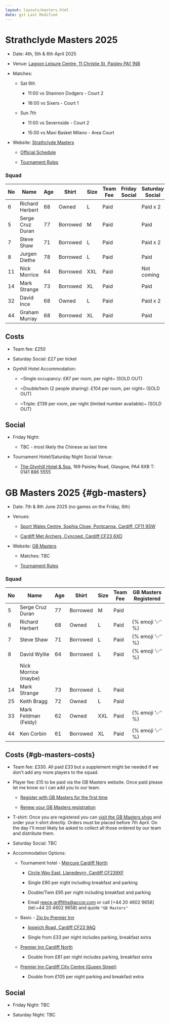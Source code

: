 ```yaml
---
layout: layouts/masters.html
date: git Last Modified
---
```

# Strathclyde Masters 2025

*   Date: 4th, 5th & 6th April 2025

*   Venue: [Lagoon Leisure Centre, 11 Christie St, Paisley PA1 1NB](https://maps.app.goo.gl/fEurPCja5Ng6CEDH9)

*   Matches:

    *   Sat 6th

        *   11:00 vs Shannon Dodgers - Court 2

        *   16:00 vs Sixers - Court 1

    *   Sun 7th

        *   11:00 vs Severnside - Court 2

        *   15:00 vs Maxi Basket Milano - Area Court

*   Website: [Strathclyde Masters](https://www.strathclydemasters.com)

    *   [Official Schedule](/masters/Masters%20Fixtures%202025%20V2.pdf)

    *   [Tournament Rules](/masters/Tournament%20Rules%202025.pdf)


### Squad

| No  | Name | Age | Shirt | Size | Team  <br>Fee | Friday  <br>Social | Saturday  <br>Social |
| --- | --- | --- | --- | --- | --- | --- | --- |
| 6   | Richard Herbert | 68  | Owned | L   | Paid |     | Paid x 2 |
| 5   | Serge Cruz Duran | 77  | Borrowed | M   | Paid |     | Paid |
| 7   | Steve Shaw | 71  | Borrowed | L   | Paid |     | Paid x 2 |
| 8   | Jurgen Diethe | 78  | Borrowed | L   | Paid |     | Paid |
| 11  | Nick Morrice | 64  | Borrowed | XXL | Paid |     | Not coming |
| 14  | Mark Strange | 73  | Borrowed | XL  | Paid |     | Paid |
| 32  | David Ince | 68  | Owned | L   | Paid |     | Paid x 2 |
| 44  | Graham Murray | 68  | Borrowed | XL  | Paid |     | Paid |

## Costs

*   Team fee: £250

*   Saturday Social: £27 per ticket

*   Gynhill Hotel Accommodation:

    *   ~Single occupancy: £87 per room, per night~ (SOLD OUT)

    *   ~Double/twin (2 people sharing): £104 per room, per night~ (SOLD OUT)

    *   ~Triple: £139 per room, per night (limited number available)~ (SOLD OUT)


## Social

*   Friday Night:

    *   TBC - most likely the Chinese as last time

*   Tournament Hotel/Saturday Night Social Venue:

    *   [The Glynhill Hotel & Spa](https://www.glynhill.com), 169 Paisley Road, Glasgow, PA4 8XB
        T: 0141 886 5555


# GB Masters 2025 {#gb-masters}

*   Date: 7th & 8th June 2025 (no games on the Friday, 6th)

*   Venues:

    *   [Sport Wales Centre, Sophia Close, Pontcanna, Cardiff, CF11 9SW](https://maps.app.goo.gl/ja3EGsePM4VYdg9e7)

    *   [Cardiff Met Archers, Cyncoed, Cardiff CF23 6XD](https://maps.app.goo.gl/dP53Q1e6tPU2iMkz9)

*   Website: [GB Masters](https://gbmasters.org)

    *   Matches: TBC

    *   [Tournament Rules](/masters/GB%20Masters%20Rules%202023.pdf)


### Squad

| No  | Name | Age | Shirt | Size | Team  <br>Fee | GB Masters  <br>Registered |
| --- | --- | --- | --- | --- | --- | --- |
| 5   | Serge Cruz Duran | 77  | Borrowed | M   | Paid |     |
| 6   | Richard Herbert | 68  | Owned | L   | Paid | {% emoji '✅' %} |
| 7   | Steve Shaw | 71  | Borrowed | L   | Paid | {% emoji '✅' %} |
| 8   | David Wyllie | 64  | Borrowed | L   | Paid | {% emoji '✅' %} |
|     | Nick Morrice (maybe) |     |     |     |     |     |
| 14  | Mark Strange | 73  | Borrowed | L   | Paid |     |
| 25  | Keith Bragg | 72  | Owned | L   | Paid |     |
| 33  | Mark Feldman (Feldy) | 62  | Owned | XXL | Paid | {% emoji '✅' %} |
| 44  | Ken Corbin | 61  | Borrowed | XL  | Paid | {% emoji '✅' %} |

## Costs {#gb-masters-costs}

*   Team fee: £330. All paid £33 but a supplement might be needed if we don't add any more players to the squad.

*   Player fee: £15 to be paid via the GB Masters website. Once paid please let me know so I can add you to our team.

    *   [Register with GB Masters for the first time](https://gbmasters.org/register)

    *   [Renew your GB Masters registration](https://gbmasters.org/login)

*   T-shirt: Once you are registered you can [visit the GB Masters shop](https://gbmasters.org/shop) and order your t-shirt directly. Orders must be placed before 7th April. On the day I'll most likely be asked to collect all those ordered by our team and distribute them.

*   Saturday Social: TBC

*   Accommodation Options:

    *   Tournament hotel - [Mercure Cardiff North](https://all.accor.com/hotel/B539/index.en.shtml)

        *   [Circle Way East, Llanedeyrn, Cardiff CF239XF](https://maps.app.goo.gl/bxEHkzqvVAj162C67)

        *   Single £80 per night including breakfast and parking

        *   Double/Twin £95 per night including breakfast and parking

        *   Email [reece.griffiths@accor.com](mailto:reece.griffiths@accor.com) or call [+44 20 4602 9658](tel:+44 20 4602 9658) and quote `"GB Masters"`

    *   Basic - [Zip by Premier Inn](https://www.premierinn.com/gb/en/hotels/wales/glamorgan/cardiff/zip-cardiff.html)

        *   [Ipswich Road, Cardiff CF23 9AQ](https://maps.app.goo.gl/uaECMjsB8k6Btuq59)

        *   Single from £33 per night includes parking, breakfast extra

    *   [Premier Inn Cardiff North](https://www.premierinn.com/gb/en/hotels/wales/glamorgan/cardiff/cardiff-north.html)

        *   Double from £81 per night includes parking, breakfast extra

    *   [Premier Inn Cardiff City Centre (Queen Street)](https://www.premierinn.com/gb/en/hotels/wales/glamorgan/cardiff/cardiff-city-centre-queen-street.html)

        *   Double from £105 per night parking and breakfast extra


## Social

*   Friday Night: TBC

*   Saturday Night: TBC
